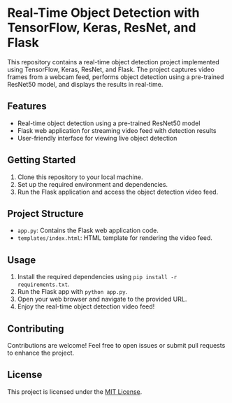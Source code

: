 # Real-Time Object Detection with TensorFlow, Keras, ResNet, and Flask

This repository contains a real-time object detection project implemented using TensorFlow, Keras, ResNet, and Flask. The project captures video frames from a webcam feed, performs object detection using a pre-trained ResNet50 model, and displays the results in real-time.

## Features

- Real-time object detection using a pre-trained ResNet50 model
- Flask web application for streaming video feed with detection results
- User-friendly interface for viewing live object detection

## Getting Started

1. Clone this repository to your local machine.
2. Set up the required environment and dependencies.
3. Run the Flask application and access the object detection video feed.

## Project Structure

- `app.py`: Contains the Flask web application code.
- `templates/index.html`: HTML template for rendering the video feed.

## Usage

1. Install the required dependencies using `pip install -r requirements.txt`.
2. Run the Flask app with `python app.py`.
3. Open your web browser and navigate to the provided URL.
4. Enjoy the real-time object detection video feed!

## Contributing

Contributions are welcome! Feel free to open issues or submit pull requests to enhance the project.

## License

This project is licensed under the [MIT License](LICENSE).

